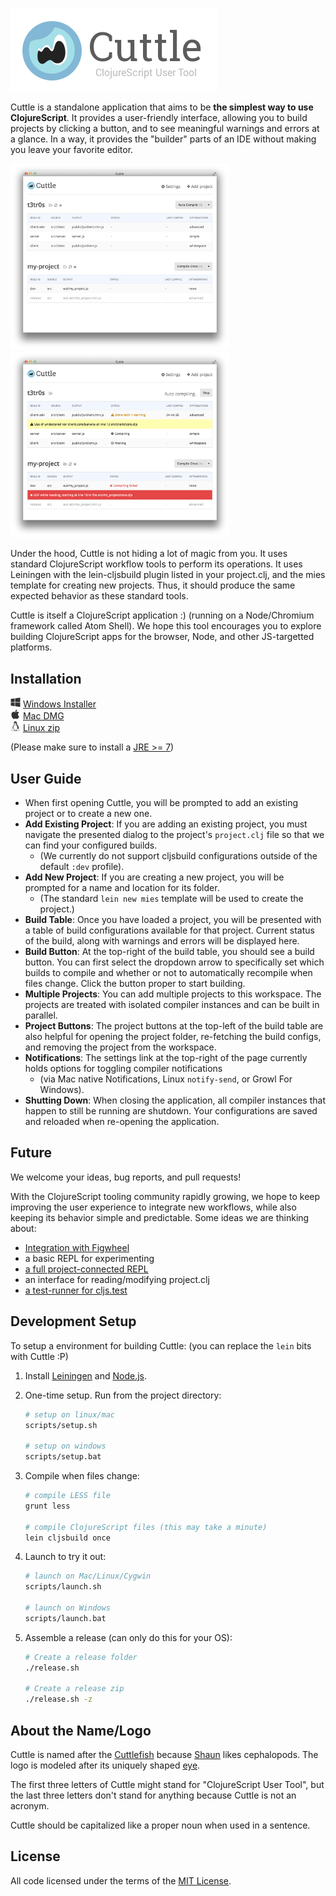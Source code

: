 ![Cuttle](readme-img/cuttle-banner.png)

Cuttle is a standalone application that aims to be __the simplest way to use
ClojureScript__.  It provides a user-friendly interface, allowing you to build
projects by clicking a button, and to see meaningful warnings and errors at a
glance.  In a way, it provides the "builder" parts of an IDE without making you
leave your favorite editor.

<img src="screenshots/2015-01-27-init.png" width="350px"> <img src="screenshots/2015-01-27-errors.png" width="350px">

Under the hood, Cuttle is not hiding a lot of magic from you.  It uses standard
ClojureScript workflow tools to perform its operations.  It uses Leiningen with
the lein-cljsbuild plugin listed in your project.clj, and the mies template for
creating new projects.  Thus, it should produce the same expected behavior as
these standard tools.

Cuttle is itself a ClojureScript application :) (running on a Node/Chromium
framework called Atom Shell). We hope this tool encourages you to explore
building ClojureScript apps for the browser, Node, and other JS-targetted
platforms.

## Installation

<img src="readme-img/windows.png" height="16px"> [Windows Installer](https://github.com/oakmac/cuttle/releases/download/v1.1/cuttle-v1.1-windows.exe)  
<img src="readme-img/apple.png"   height="16px"> [Mac DMG](https://github.com/oakmac/cuttle/releases/download/v1.1/cuttle-v1.1-mac.dmg)  
<img src="readme-img/linux.png"   height="16px"> [Linux zip](https://github.com/oakmac/cuttle/releases/download/v1.1/cuttle-v1.1-linux-x86_64.tar.gz)


(Please make sure to install a [JRE >= 7](http://www.oracle.com/technetwork/java/javase/downloads/jre8-downloads-2133155.html))

## User Guide

- When first opening Cuttle, you will be prompted to add an existing project or
  to create a new one.
- __Add Existing Project__: If you are adding an existing project, you must
  navigate the presented dialog to the project's `project.clj` file so that we
  can find your configured builds.
  - (We currently do not support cljsbuild configurations outside of the
    default `:dev` profile).
- __Add New Project__: If you are creating a new project, you will be prompted
  for a name and location for its folder.
  - (The standard `lein new mies` template will be used to create the project.)
- __Build Table__: Once you have loaded a project, you will be presented with a
  table of build configurations available for that project. Current status of
  the build, along with warnings and errors will be displayed here.
- __Build Button__: At the top-right of the build table, you should see a build
  button.  You can first select the dropdown arrow to specifically set which
  builds to compile and whether or not to automatically recompile when files
  change.  Click the button proper to start building.
- __Multiple Projects__: You can add multiple projects to this workspace.  The
  projects are treated with isolated compiler instances and can be built in
  parallel.
- __Project Buttons__: The project buttons at the top-left of the build table
  are also helpful for opening the project folder, re-fetching the build
  configs, and removing the project from the workspace.
- __Notifications__: The settings link at the top-right of the page currently
  holds options for toggling compiler notifications
  - (via Mac native Notifications, Linux `notify-send`, or Growl For Windows).
- __Shutting Down__: When closing the application, all compiler instances that
  happen to still be running are shutdown.  Your configurations are saved and
  reloaded when re-opening the application.


## Future

We welcome your ideas, bug reports, and pull requests!

With the ClojureScript tooling community rapidly growing, we hope to keep
improving the user experience to integrate new workflows, while also keeping
its behavior simple and predictable.  Some ideas we are thinking about:

- [Integration with Figwheel](https://github.com/oakmac/cuttle/issues/53)
- a basic REPL for experimenting
- [a full project-connected REPL](https://github.com/oakmac/cuttle/issues/54)
- an interface for reading/modifying project.clj
- [a test-runner for cljs.test](https://github.com/oakmac/cuttle/issues/28)

## Development Setup

To setup a environment for building Cuttle:  (you can replace the `lein` bits
with Cuttle :P)

1. Install [Leiningen] and [Node.js].
1. One-time setup. Run from the project directory:

    ```sh
    # setup on linux/mac
    scripts/setup.sh

    # setup on windows
    scripts/setup.bat
    ```

1. Compile when files change:

    ```sh
    # compile LESS file
    grunt less

    # compile ClojureScript files (this may take a minute)
    lein cljsbuild once
    ```

1. Launch to try it out:

    ```sh
    # launch on Mac/Linux/Cygwin
    scripts/launch.sh

    # launch on Windows
    scripts/launch.bat
    ```

1. Assemble a release (can only do this for your OS):

    ```sh
    # Create a release folder
    ./release.sh

    # Create a release zip
    ./release.sh -z
    ```

## About the Name/Logo

Cuttle is named after the [Cuttlefish] because [Shaun] likes cephalopods.
The logo is modeled after its uniquely shaped [eye].

The first three letters of Cuttle might stand for "ClojureScript User Tool", but
the last three letters don't stand for anything because Cuttle is not an
acronym.

Cuttle should be capitalized like a proper noun when used in a sentence.

## License

All code licensed under the terms of the [MIT
License](https://github.com/oakmac/cuttle/blob/master/LICENSE.md).

[Leiningen]:http://leiningen.org
[Node.js]:http://nodejs.org
[Atom Shell]:https://github.com/atom/atom-shell
[Cuttlefish]:https://flic.kr/p/8oVLuC
[Shaun]:https://github.com/shaunlebron
[eye]:http://mentaldstruction.deviantart.com/art/Baby-Cuttlefish-112140710
